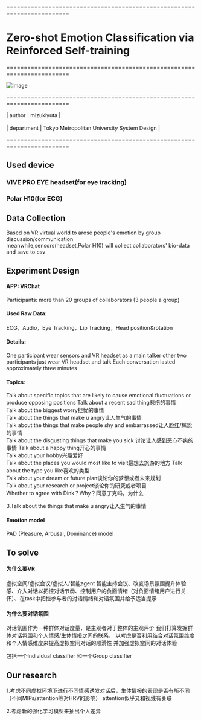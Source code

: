========================================================================

# Zero-shot Emotion Classification via Reinforced Self-training

========================================================================

![image](https://user-images.githubusercontent.com/26008298/132282618-0440b99c-af47-4e75-9c45-2253ba94f59d.png)

========================================================================

| author | mizukiyuta | <br />   
| department | Tokyo Metropolitan University System Design |  <br />

========================================================================

## Used device

### VIVE PRO EYE headset(for eye tracking)

### Polar H10(for ECG)

## Data Collection
Based on VR virtual world to arose people's emotion by group discussion/communication<br /> 
meanwhile,sensors(headset,Polar H10) will collect collaborators' bio-data and save to csv 

## Experiment Design
#### APP: VRChat
Participants: more than 20 groups of collaborators (3 people a group)
#### Used Raw Data: 
ECG，Audio，Eye Tracking，Lip Tracking，Head position&rotation

#### Details:	
One participant wear sensors and VR headset as a main talker
other two participants just wear VR headset and talk
Each conversation lasted approximately three minutes
#### Topics:
Talk about specific topics that are likely to cause emotional fluctuations or produce opposing positions
Talk about a recent sad thing悲伤的事情  
Talk about the biggest worry担忧的事情  
Talk about the things that make u angry让人生气的事情  
Talk about the things that make people shy and embarrassed让人脸红/尴尬的事情  
Talk about the disgusting things that make you sick 讨论让人感到恶心不爽的事情
Talk about a happy thing开心的事情  
Talk about your hobby兴趣爱好  
Talk about the places you would most like to visit最想去旅游的地方
Talk about the type you like喜欢的类型  
Talk about your dream or future plan谈论你的梦想或者未来规划  
Talk about your research or project谈论你的研究或者项目  
Whether to agree with Dink？Why？同意丁克吗，为什么  


3.Talk about the things that make u angry让人生气的事情
#### Emotion model
PAD (Pleasure, Arousal, Dominance) model

## To solve

#### 为什么要VR

虚拟空间/虚拟会议/虚拟人/智能agent
智能主持会议、改变场景氛围提升体验感、介入对话以把控对话节奏、控制用户的负面情绪（对负面情绪用户进行关怀）、在task中把控参与者的对话情绪和对话氛围并给予适当提示

#### 为什么要对话氛围

对话氛围作为一种群体对话度量，是主观者对于整体的主观评价
我们打算发掘群体对话氛围和个人情感/生体情报之间的联系，
以考虑是否利用结合对话氛围维度和个人情感维度来提高虚拟空间对话的顺滑性
并加强虚拟空间的对话体验

包括一个Individual classifier
和一个Group classifier


## Our research
1.考虑不同虚拟环境下进行不同情感诱发对话后，生体情报的表现是否有所不同
（不同MIPs/attention等对HRV的影响）
attention似乎又和视线有关联

2.考虑新的强化学习模型来抽出个人差异
